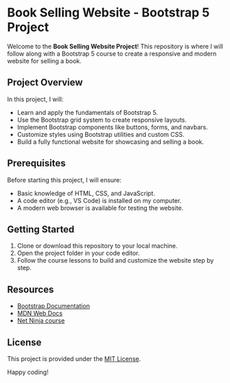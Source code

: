 # Book Selling Website - Bootstrap 5 Project

Welcome to the **Book Selling Website Project**! This repository is where I will follow along with a Bootstrap 5 course to create a responsive and modern website for selling a book.

## Project Overview

In this project, I will:
- Learn and apply the fundamentals of Bootstrap 5.
- Use the Bootstrap grid system to create responsive layouts.
- Implement Bootstrap components like buttons, forms, and navbars.
- Customize styles using Bootstrap utilities and custom CSS.
- Build a fully functional website for showcasing and selling a book.

## Prerequisites

Before starting this project, I will ensure:
- Basic knowledge of HTML, CSS, and JavaScript.
- A code editor (e.g., VS Code) is installed on my computer.
- A modern web browser is available for testing the website.

## Getting Started

1. Clone or download this repository to your local machine.
2. Open the project folder in your code editor.
3. Follow the course lessons to build and customize the website step by step.

## Resources

- [Bootstrap Documentation](https://getbootstrap.com/docs/5.0/)
- [MDN Web Docs](https://developer.mozilla.org/)
- [Net Ninja course](https://www.youtube.com/watch?v=O_9u1P5YjVc&t=129s)

## License

This project is provided under the [MIT License](LICENSE).

Happy coding!